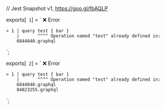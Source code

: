 // Jest Snapshot v1, https://goo.gl/fbAQLP

exports[` 1`] = `
❌ Error

    > 1 | query test { bar }
        |       ^^^^ Operation named "test" already defined in:
    	6844040.graphql
`;

exports[` 2`] = `
❌ Error

    > 1 | query test { bar }
        |       ^^^^ Operation named "test" already defined in:
    	6844040.graphql
    	84823255.graphql
`;
